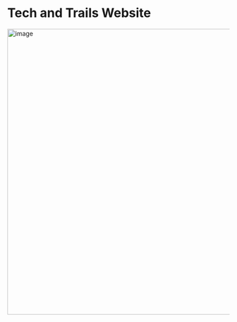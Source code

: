 # Tech and Trails Website

<img width="646" alt="image" src="https://github.com/user-attachments/assets/285d1373-6d62-4197-b9ad-5835baecc6d3" />
